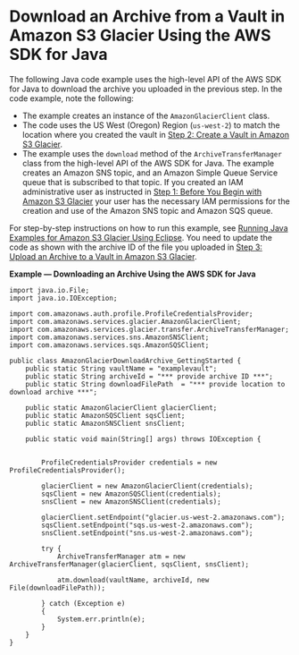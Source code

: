 # Download an Archive from a Vault in Amazon S3 Glacier Using the AWS SDK for Java<a name="getting-started-download-archive-java"></a>

The following Java code example uses the high\-level API of the AWS SDK for Java to download the archive you uploaded in the previous step\. In the code example, note the following:
+ The example creates an instance of the `AmazonGlacierClient` class\. 
+ The code uses the US West \(Oregon\) Region \(`us-west-2`\) to match the location where you created the vault in [Step 2: Create a Vault in Amazon S3 Glacier](getting-started-create-vault.md)\. 
+ The example uses the `download` method of the `ArchiveTransferManager` class from the high\-level API of the AWS SDK for Java\. The example creates an Amazon SNS topic, and an Amazon Simple Queue Service queue that is subscribed to that topic\. If you created an IAM administrative user as instructed in [Step 1: Before You Begin with Amazon S3 Glacier](getting-started-before-you-begin.md) your user has the necessary IAM permissions for the creation and use of the Amazon SNS topic and Amazon SQS queue\.

For step\-by\-step instructions on how to run this example, see [Running Java Examples for Amazon S3 Glacier Using Eclipse](using-aws-sdk-for-java.md#setting-up-and-testing-sdk-java)\. You need to update the code as shown with the archive ID of the file you uploaded in [Step 3: Upload an Archive to a Vault in Amazon S3 Glacier](getting-started-upload-archive.md)\. 

**Example — Downloading an Archive Using the AWS SDK for Java**  <a name="GS_ExampleDownloadArchiveJava"></a>

```
import java.io.File;
import java.io.IOException;

import com.amazonaws.auth.profile.ProfileCredentialsProvider;
import com.amazonaws.services.glacier.AmazonGlacierClient;
import com.amazonaws.services.glacier.transfer.ArchiveTransferManager;
import com.amazonaws.services.sns.AmazonSNSClient;
import com.amazonaws.services.sqs.AmazonSQSClient;

public class AmazonGlacierDownloadArchive_GettingStarted {
    public static String vaultName = "examplevault";
    public static String archiveId = "*** provide archive ID ***";
    public static String downloadFilePath  = "*** provide location to download archive ***";
    
    public static AmazonGlacierClient glacierClient;
    public static AmazonSQSClient sqsClient;
    public static AmazonSNSClient snsClient;
    
    public static void main(String[] args) throws IOException {
        
        
    	ProfileCredentialsProvider credentials = new ProfileCredentialsProvider();
    	
        glacierClient = new AmazonGlacierClient(credentials);        
        sqsClient = new AmazonSQSClient(credentials);
        snsClient = new AmazonSNSClient(credentials);
        
        glacierClient.setEndpoint("glacier.us-west-2.amazonaws.com");
        sqsClient.setEndpoint("sqs.us-west-2.amazonaws.com");
        snsClient.setEndpoint("sns.us-west-2.amazonaws.com");

        try {
            ArchiveTransferManager atm = new ArchiveTransferManager(glacierClient, sqsClient, snsClient);
            
            atm.download(vaultName, archiveId, new File(downloadFilePath));
            
        } catch (Exception e)
        {
            System.err.println(e);
        }
    }
}
```